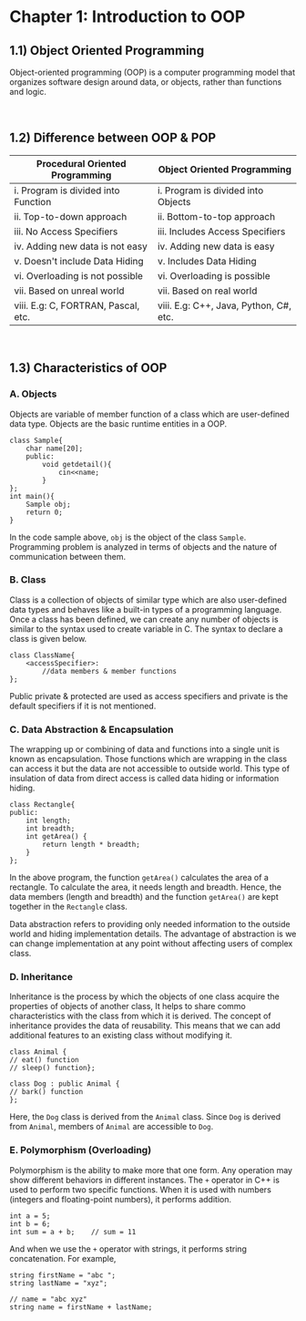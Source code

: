 ﻿# Chapter 1: Introduction to OOP


## 1.1) Object Oriented Programming
Object-oriented programming (OOP) is a computer programming model that organizes software design around data, or objects, rather than functions and logic.

<br/>

## 1.2) Difference between OOP & POP
| Procedural Oriented Programming | Object Oriented Programming |
|--|--|
| i. Program is divided into Function | i. Program is divided into Objects 
|ii. Top-to-down approach | ii. Bottom-to-top approach|
|iii. No Access Specifiers| iii. Includes Access Specifiers|
|iv. Adding new data is not easy |iv. Adding new data is easy|
|v. Doesn't include Data Hiding|v. Includes Data Hiding|
|vi. Overloading is not possible |vi. Overloading is possible|
|vii. Based on unreal world | vii. Based on real world|
|viii. E.g: C, FORTRAN, Pascal, etc.|viii. E.g: C++, Java, Python, C#, etc.|
<br/>

## 1.3) Characteristics of OOP
### A. Objects 
Objects are variable of member function of a class which are user-defined data type. Objects are the basic runtime entities in a OOP.

    class Sample{
	    char name[20];
	    public:
		    void getdetail(){
			    cin<<name;
			}
    };
    int main(){
	    Sample obj;
	    return 0;
    }
    
 In the code sample above, `obj` is the object of the class `Sample`.
 Programming problem is analyzed in terms of objects and the nature of communication between them.
 
 ### B. Class
 Class is a collection of objects of similar type which are also user-defined data types and behaves like a built-in types of a programming language. Once a class has been defined, we can create any number of objects is similar to the syntax used to create variable in C.
 The syntax to declare a class is given below.
 

    class ClassName{
	    <accessSpecifier>:
		    //data members & member functions
    };

Public private & protected are used as access specifiers and private is the default specifiers if it is not mentioned.

### C. Data Abstraction & Encapsulation
The wrapping up or combining of data and functions into a single unit is known as encapsulation. Those functions which are wrapping in the class can access it but the data are not accessible to outside world. This type of insulation of data from direct access is called data hiding or information hiding.
		  
    class Rectangle{
    public:
	    int length;
	    int breadth;
	    int getArea() {
		    return length * breadth;
	    }
    };
In the above program, the function  `getArea()`  calculates the area of a rectangle. To calculate the area, it needs length and breadth. Hence, the data members (length  and  breadth) and the function  `getArea()`  are kept together in the  `Rectangle`  class.

Data abstraction refers to providing only needed information to the outside world and hiding implementation details. The advantage of abstraction is we can change implementation at any point without affecting users of complex class.


### D. Inheritance
Inheritance is the process by which the objects of one class acquire the properties of objects of another class, It helps to share commo characteristics with the class from which it is derived. 
The concept of inheritance provides the data of reusability. This means that we can add additional features to an existing class without modifying it.

    class Animal {
    // eat() function
    // sleep() function};
    
    class Dog : public Animal {
    // bark() function
    };
    
   Here, the  `Dog`  class is derived from the  `Animal`  class. Since  `Dog`  is derived from  `Animal`, members of  `Animal`  are accessible to  `Dog`.

### E.  Polymorphism (Overloading)
Polymorphism is the ability to make more that one form. Any operation may show different behaviors in different instances.
The  `+`  operator in C++ is used to perform two specific functions. When it is used with numbers (integers and floating-point numbers), it performs addition.

```
int a = 5;
int b = 6;
int sum = a + b;    // sum = 11
```

And when we use the  `+`  operator with strings, it performs string concatenation. For example,

```
string firstName = "abc ";
string lastName = "xyz";

// name = "abc xyz"
string name = firstName + lastName;
```



